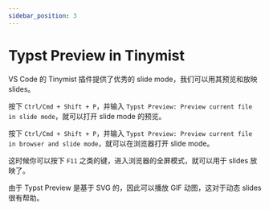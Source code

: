 ```yaml
---
sidebar_position: 3
---
```


# Typst Preview in Tinymist

VS Code 的 Tinymist 插件提供了优秀的 slide mode，我们可以用其预览和放映 slides。

按下 `Ctrl/Cmd + Shift + P`，并输入 `Typst Preview: Preview current file in slide mode`，就可以打开 slide mode 的预览。

按下 `Ctrl/Cmd + Shift + P`，并输入 `Typst Preview: Preview current file in browser and slide mode`，就可以在浏览器打开 slide mode。

这时候你可以按下 `F11` 之类的键，进入浏览器的全屏模式，就可以用于 slides 放映了。

由于 Typst Preview 是基于 SVG 的，因此可以播放 GIF 动图，这对于动态 slides 很有帮助。
